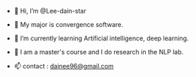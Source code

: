 - 👋 Hi, I’m @Lee-dain-star

- 👀 My major is convergence software.

- 🌱 I’m currently learning Artificial intelligence, deep learning.

- 💞️ I am a master's course and I do research in the NLP lab.

- 📫 contact :  dainee96@gmail.com

<!---
Lee-dain-star/Lee-dain-star is a ✨ special ✨ repository because its `README.md` (this file) appears on your GitHub profile.
You can click the Preview link to take a look at your changes.
--->
